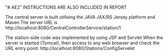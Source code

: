 "# AE2" 
INSTRUCTIONS ARE ALSO INCLUDED IN REPORT 

The central server is built utilising the JAVA JAX/RS Jersey platform and Maven
The server URL is http://localhost:8080/CentralControllerService/station/1

The station-side code was implemented by using JSP and Servlet
When the server is started (Tomcat), then access to any web browser and check the URL entry point: http://localhost:8080/Stations/ConfigServelet 
